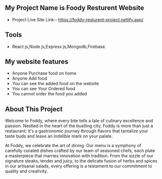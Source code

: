 ## My Project Name is Foody Resturent Website
- Project Live Site Link:- https://foddy-resturent-project.netlify.app/

 ## Tools
 - React js,Node js,Express js,Mongodb,Firebase
## My website features
- Anyone Purchase food on home
- Anyone Add food
- You can see the added food on the website
- You can see Your Ordered food 
- You cannot order the food you added

## About This Project 

Welcome to Foddy, where every bite tells a tale of culinary excellence and passion. Nestled in the heart of the bustling city, Foddy is more than just a restaurant; it's a gastronomic journey through flavors that tantalize your taste buds and leave an indelible mark on your palate.

At Foddy, we celebrate the art of dining. Our menu is a symphony of carefully curated dishes crafted by our team of seasoned chefs, each plate a masterpiece that marries innovation with tradition. From the sizzle of our signature steaks, tender and juicy, to the delicate fusion of herbs and spices in our artisanal salads, every offering is a testament to our commitment to quality and creativity.
